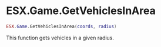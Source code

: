 # ESX.Game.GetVehiclesInArea

```lua
ESX.Game.GetVehiclesInArea(coords, radius)
```

This function gets vehicles in a given radius.
